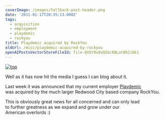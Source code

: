 ```yaml
---
coverImage: /images/fallback-post-header.png
date: '2011-01-17T20:35:13.000Z'
tags:
  - acquisition
  - employment
  - playdemic
  - rockyou
title: Playdemic acquired by RockYou
oldUrl: /misc/playdemic-acquired-by-rockyou
openAIPostsVectorStoreFileId: file-QVbt9v8xQSGc88Lat062iOk1
---
```


[![](/wp-content/uploads/2011/01/top.jpg "top")](/wp-content/uploads/2011/01/top.jpg)

Well as it has now hit the media I guess I can blog about it.

<!-- more -->

Last week it was announced that my current employer [Playdemic](https://www.playdemic.com/) was acquired by the much larger Redwood City based company RockYou.

This is obviously great news for all concerned and can only lead to further greatness as we expand and grow under our American overlords :)
